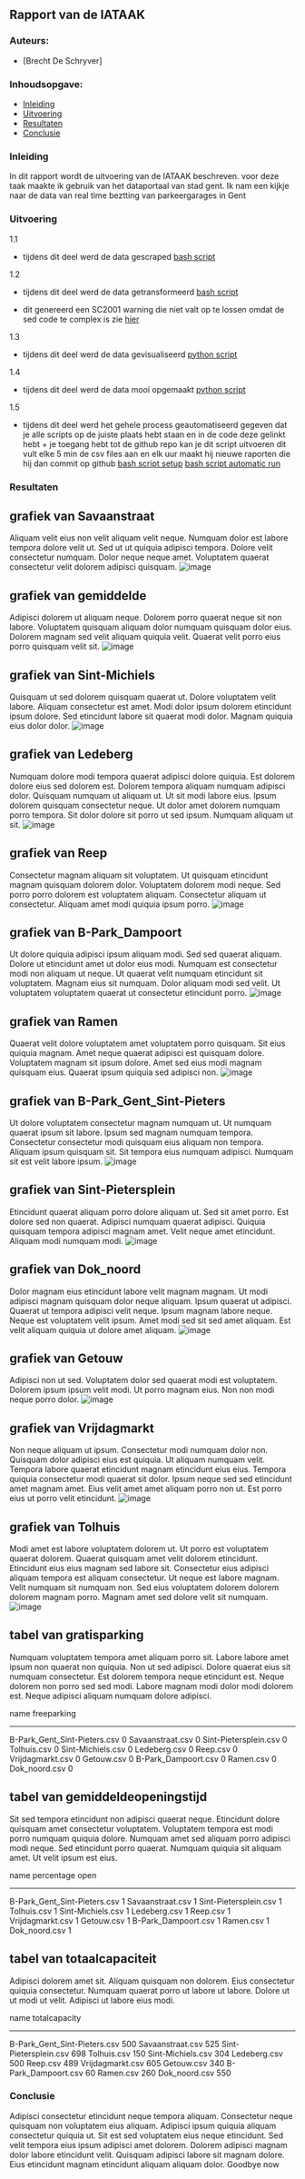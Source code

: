 ## Rapport van de IATAAK
### Auteurs:
 - [Brecht De Schryver]
### Inhoudsopgave:
 - [Inleiding](#inleiding)
 - [Uitvoering](#uitvoering)
 - [Resultaten](#resultaten)
 - [Conclusie](#conclusie)
### Inleiding
In dit rapport wordt de uitvoering van de IATAAK beschreven. voor deze taak maakte ik gebruik van het dataportaal van stad gent. Ik nam een kijkje naar de data van real time beztting van parkeergarages in Gent
### Uitvoering
1.1
 - tijdens dit deel werd de data gescraped
[bash script](https://github.com/BrechtDeSchryver/iataak/blob/main/data-workflow/scripts/webscraper.sh)

1.2
 - tijdens dit deel werd de data getransformeerd
[bash script](https://github.com/BrechtDeSchryver/iataak/blob/main/data-workflow/scripts/transform.sh)

 - dit genereerd een SC2001 warning die niet valt op te lossen omdat de sed code te complex is zie [hier](https://www.shellcheck.net/wiki/SC2001)

1.3
 - tijdens dit deel werd de data gevisualiseerd
[python script](https://github.com/BrechtDeSchryver/iataak/blob/main/data-workflow/scripts/analyse.py)

1.4
 - tijdens dit deel werd de data mooi opgemaakt
[python script](https://github.com/BrechtDeSchryver/iataak/blob/main/data-workflow/scripts/report.py)

1.5
 - tijdens dit deel werd het gehele process geautomatiseerd
gegeven dat je alle scripts op de juiste plaats hebt staan en in de code deze gelinkt hebt + je toegang hebt tot de github repo kan je dit script uitvoeren
dit vult elke 5 min de csv files aan en elk uur maakt hij nieuwe raporten die hij dan commit op github
[bash script setup](https://github.com/BrechtDeSchryver/iataak/blob/main/data-workflow/scripts/setup.sh)
[bash script automatic run](https://github.com/BrechtDeSchryver/iataak/blob/main/data-workflow/scripts/automated.sh)
### Resultaten
## grafiek van Savaanstraat
Aliquam velit eius non velit aliquam velit neque. Numquam dolor est labore tempora dolore velit ut. Sed ut ut quiquia adipisci tempora. Dolore velit consectetur numquam. Dolor neque neque amet. Voluptatem quaerat consectetur velit dolorem adipisci quisquam.
![image](https://github.com/BrechtDeSchryver/iataak/blob/main/data-workflow/csvimage/Savaanstraat.csv.png)
## grafiek van gemiddelde
Adipisci dolorem ut aliquam neque. Dolorem porro quaerat neque sit non labore. Voluptatem quisquam aliquam dolor numquam quisquam dolor eius. Dolorem magnam sed velit aliquam quiquia velit. Quaerat velit porro eius porro quisquam velit sit.
![image](https://github.com/BrechtDeSchryver/iataak/blob/main/data-workflow/csvimage/gemiddelde.csv.png)
## grafiek van Sint-Michiels
Quisquam ut sed dolorem quisquam quaerat ut. Dolore voluptatem velit labore. Aliquam consectetur est amet. Modi dolor ipsum dolorem etincidunt ipsum dolore. Sed etincidunt labore sit quaerat modi dolor. Magnam quiquia eius dolor dolor.
![image](https://github.com/BrechtDeSchryver/iataak/blob/main/data-workflow/csvimage/Sint-Michiels.csv.png)
## grafiek van Ledeberg
Numquam dolore modi tempora quaerat adipisci dolore quiquia. Est dolorem dolore eius sed dolorem est. Dolorem tempora aliquam numquam adipisci dolor. Quisquam numquam ut aliquam ut. Ut sit modi labore eius. Ipsum dolorem quisquam consectetur neque. Ut dolor amet dolorem numquam porro tempora. Sit dolor dolore sit porro ut sed ipsum. Numquam aliquam ut sit.
![image](https://github.com/BrechtDeSchryver/iataak/blob/main/data-workflow/csvimage/Ledeberg.csv.png)
## grafiek van Reep
Consectetur magnam aliquam sit voluptatem. Ut quisquam etincidunt magnam quisquam dolorem dolor. Voluptatem dolorem modi neque. Sed porro porro dolorem est voluptatem aliquam. Consectetur aliquam ut consectetur. Aliquam amet modi quiquia ipsum porro.
![image](https://github.com/BrechtDeSchryver/iataak/blob/main/data-workflow/csvimage/Reep.csv.png)
## grafiek van B-Park_Dampoort
Ut dolore quiquia adipisci ipsum aliquam modi. Sed sed quaerat aliquam. Dolore ut etincidunt amet ut dolor eius modi. Numquam est consectetur modi non aliquam ut neque. Ut quaerat velit numquam etincidunt sit voluptatem. Magnam eius sit numquam. Dolor aliquam modi sed velit. Ut voluptatem voluptatem quaerat ut consectetur etincidunt porro.
![image](https://github.com/BrechtDeSchryver/iataak/blob/main/data-workflow/csvimage/B-Park_Dampoort.csv.png)
## grafiek van Ramen
Quaerat velit dolore voluptatem amet voluptatem porro quisquam. Sit eius quiquia magnam. Amet neque quaerat adipisci est quisquam dolore. Voluptatem magnam sit ipsum dolore. Amet sed eius modi magnam quisquam eius. Quaerat ipsum quiquia sed adipisci non.
![image](https://github.com/BrechtDeSchryver/iataak/blob/main/data-workflow/csvimage/Ramen.csv.png)
## grafiek van B-Park_Gent_Sint-Pieters
Ut dolore voluptatem consectetur magnam numquam ut. Ut numquam quaerat ipsum sit labore. Ipsum sed magnam numquam tempora. Consectetur consectetur modi quisquam eius aliquam non tempora. Aliquam ipsum quisquam sit. Sit tempora eius numquam adipisci. Numquam sit est velit labore ipsum.
![image](https://github.com/BrechtDeSchryver/iataak/blob/main/data-workflow/csvimage/B-Park_Gent_Sint-Pieters.csv.png)
## grafiek van Sint-Pietersplein
Etincidunt quaerat aliquam porro dolore aliquam ut. Sed sit amet porro. Est dolore sed non quaerat. Adipisci numquam quaerat adipisci. Quiquia quisquam tempora adipisci magnam amet. Velit neque amet etincidunt. Aliquam modi numquam modi.
![image](https://github.com/BrechtDeSchryver/iataak/blob/main/data-workflow/csvimage/Sint-Pietersplein.csv.png)
## grafiek van Dok_noord
Dolor magnam eius etincidunt labore velit magnam magnam. Ut modi adipisci magnam quisquam dolor neque aliquam. Ipsum quaerat ut adipisci. Quaerat ut tempora adipisci velit neque. Ipsum magnam labore neque. Neque est voluptatem velit ipsum. Amet modi sed sit sed amet aliquam. Est velit aliquam quiquia ut dolore amet aliquam.
![image](https://github.com/BrechtDeSchryver/iataak/blob/main/data-workflow/csvimage/Dok_noord.csv.png)
## grafiek van Getouw
Adipisci non ut sed. Voluptatem dolor sed quaerat modi est voluptatem. Dolorem ipsum ipsum velit modi. Ut porro magnam eius. Non non modi neque porro dolor.
![image](https://github.com/BrechtDeSchryver/iataak/blob/main/data-workflow/csvimage/Getouw.csv.png)
## grafiek van Vrijdagmarkt
Non neque aliquam ut ipsum. Consectetur modi numquam dolor non. Quisquam dolor adipisci eius est quiquia. Ut aliquam numquam velit. Tempora labore quaerat etincidunt magnam etincidunt eius eius. Tempora quiquia consectetur modi quaerat sit dolor. Ipsum neque sed sed etincidunt amet magnam amet. Eius velit amet amet aliquam porro non ut. Est porro eius ut porro velit etincidunt.
![image](https://github.com/BrechtDeSchryver/iataak/blob/main/data-workflow/csvimage/Vrijdagmarkt.csv.png)
## grafiek van Tolhuis
Modi amet est labore voluptatem dolorem ut. Ut porro est voluptatem quaerat dolorem. Quaerat quisquam amet velit dolorem etincidunt. Etincidunt eius eius magnam sed labore sit. Consectetur eius adipisci aliquam tempora est aliquam consectetur. Ut neque est labore magnam. Velit numquam sit numquam non. Sed eius voluptatem dolorem dolorem dolorem magnam porro. Magnam amet sed dolore velit sit numquam.
![image](https://github.com/BrechtDeSchryver/iataak/blob/main/data-workflow/csvimage/Tolhuis.csv.png)
## tabel van gratisparking
Numquam voluptatem tempora amet aliquam porro sit. Labore labore amet ipsum non quaerat non quiquia. Non ut sed adipisci. Dolore quaerat eius sit numquam consectetur. Est dolorem tempora neque etincidunt est. Neque dolorem non porro sed sed modi. Labore magnam modi dolor modi dolorem est. Neque adipisci aliquam numquam dolore adipisci.

name                            freeparking
----------------------------  -------------
B-Park_Gent_Sint-Pieters.csv              0
Savaanstraat.csv                          0
Sint-Pietersplein.csv                     0
Tolhuis.csv                               0
Sint-Michiels.csv                         0
Ledeberg.csv                              0
Reep.csv                                  0
Vrijdagmarkt.csv                          0
Getouw.csv                                0
B-Park_Dampoort.csv                       0
Ramen.csv                                 0
Dok_noord.csv                             0
## tabel van gemiddeldeopeningstijd
Sit sed tempora etincidunt non adipisci quaerat neque. Etincidunt dolore quisquam amet consectetur voluptatem. Voluptatem tempora est modi porro numquam quiquia dolore. Numquam amet sed aliquam porro adipisci modi neque. Sed etincidunt porro quaerat. Numquam quiquia sit aliquam amet. Ut velit ipsum est eius.

name                            percentage open
----------------------------  -----------------
B-Park_Gent_Sint-Pieters.csv                  1
Savaanstraat.csv                              1
Sint-Pietersplein.csv                         1
Tolhuis.csv                                   1
Sint-Michiels.csv                             1
Ledeberg.csv                                  1
Reep.csv                                      1
Vrijdagmarkt.csv                              1
Getouw.csv                                    1
B-Park_Dampoort.csv                           1
Ramen.csv                                     1
Dok_noord.csv                                 1
## tabel van totaalcapaciteit
Adipisci dolorem amet sit. Aliquam quisquam non dolorem. Eius consectetur quiquia consectetur. Numquam quaerat porro ut labore ut labore. Dolore ut ut modi ut velit. Adipisci ut labore eius modi.

name                            totalcapacity
----------------------------  ---------------
B-Park_Gent_Sint-Pieters.csv              500
Savaanstraat.csv                          525
Sint-Pietersplein.csv                     698
Tolhuis.csv                               150
Sint-Michiels.csv                         304
Ledeberg.csv                              500
Reep.csv                                  489
Vrijdagmarkt.csv                          605
Getouw.csv                                340
B-Park_Dampoort.csv                        60
Ramen.csv                                 260
Dok_noord.csv                             550
### Conclusie
Adipisci consectetur etincidunt neque tempora aliquam. Consectetur neque quisquam non voluptatem eius aliquam. Adipisci ipsum quiquia aliquam consectetur quiquia ut. Sit est sed voluptatem eius neque etincidunt. Sed velit tempora eius ipsum adipisci amet dolorem. Dolorem adipisci magnam dolor labore etincidunt velit. Quisquam adipisci labore sit magnam dolore. Eius etincidunt magnam etincidunt aliquam aliquam dolor.
Goodbye now